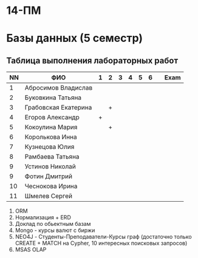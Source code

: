 # 14-ПМ
# Базы данных (5 семестр)
## Таблица выполнения лабораторных работ

| NN  | ФИО                  | 1   | 2   | 3   | 4   | 5   | 6   |    | Exam |
| --- | -------------------- | --- | --- | --- | --- | --- | --- | --- | ---- |
| 1   | Абросимов Владислав  |     |     |     |    |    |    |       |    |
| 2   | Буковкина Татьяна    |     |     |     |    |    |   |       |     |
| 3   | Грабовская Екатерина |     | +   |     |    |    |   |       |     |
| 4   | Егоров Александр     | +   |     |     |    |   |   |       |  |
| 5   | Кокоулина Мария      |     | +   |     |    |    |   |       |     |
| 6   | Королькова Инна      |     |     |     |    |    |   |       |    |
| 7   | Кузнецова Юлия       |     |     |     |     |     |     |       |      |
| 8   | Рамбаева Татьяна     |     |     |     |     |     |     |       |      |
| 9   | Устинов Николай      |     |     |     |
| 9   | Фотин Дмитрий        |     |     |     |    |    |    |       |    |
| 10  | Чеснокова Ирина      |     |     |     |    |   |   |       |      |
| 11  | Шмелев Сергей        |     |     |     |    |    |    |       |   |

1. ORM
2. Нормализация + ERD
3. Доклад по обьектным базам
4. Mongo - курсы валют с биржи
5. NEO4J - Студенты-Преподаватели-Курсы граф (достаточно только CREATE + MATCH на Cypher, 10 интересных поисковых запросов)
6. MSAS OLAP
